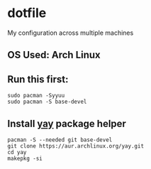 # dotfile

My configuration across multiple machines

## OS Used: Arch Linux

## Run this first:
```
sudo pacman -Syyuu
sudo pacman -S base-devel
```

## Install [yay](https://github.com/Jguer/yay) package helper
```
pacman -S --needed git base-devel
git clone https://aur.archlinux.org/yay.git
cd yay
makepkg -si
```

